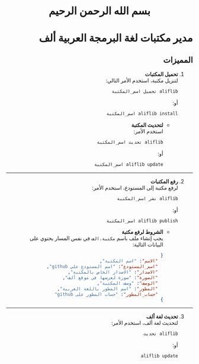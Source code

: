 <div style="text-align: center;">

# بسم الله الرحمن الرحيم

</div>
<div dir="rtl">

# مدير مكتبات لغة البرمجة العربية ألف

## المميزات

1. **تحميل المكتبات**  
   لتنزيل مكتبة، استخدم الأمر التالي:
   ```python
   aliflib تحميل اسم_المكتبة
   ```
   أو:
   ```python
   aliflib install اسم_المكتبة
   ```
   - **لتحديث المكتبة**  
     استخدم الأمر:
     ```python
     aliflib تحديث اسم_المكتبة
     ```
     أو:
     ```python
     aliflib update اسم_المكتبة
     ```

---

2. **رفع المكتبات**  
   لرفع مكتبة إلى المستودع، استخدم الأمر:
   ```python
   aliflib نشر اسم_المكتبة
   ```
   أو:
   ```python
   aliflib publish اسم_المكتبة
   ```
   - **الشروط لرفع مكتبة**  
     يجب إنشاء ملف باسم `مكتبة.الف` في نفس المسار يحتوي على البيانات التالية:
     ```json
     {
       "الاسم": "اسم المكتبة",
       "اسم_المستودع": "اسم المستودع علي github",
       "الاصدار": "الاصدار الخاص بالمكتبة",
       "الصورة": "صورة لعرضها في موقع ألف",
       "الوصف": "وصف المكتبة",
       "المطور": "اسم المطور باللغة العربية",
       "حساب_المطور": "حساب المطور على github"
     }
     ```

---

3. **تحديث لغة ألف**  
   لتحديث لغة ألف، استخدم الأمر:
   ```python
   aliflib تحديث
   ```
   أو:
   ```python
   aliflib update
   ```

</div>
